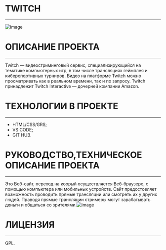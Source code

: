 # TWITCH
***
![image](https://user-images.githubusercontent.com/98593365/220455298-adfae104-86ae-4b18-9fc3-4d3ab54598f4.png)
# ОПИСАНИЕ ПРОЕКТА
***
Twitch — видеостриминговый сервис, специализирующийся на тематике компьютерных игр, в том числе трансляциях геймплея и киберспортивных турниров. Видео на платформе Twitch можно просматривать как в реальном времени, так и по запросу. Twitch принадлежит Twitch Interactive — дочерней компании Amazon.
# ТЕХНОЛОГИИ В ПРОЕКТЕ
***
* HTML/CSS/GRS;
* VS CODE;
* GIT HUB.
# РУКОВОДСТВО,ТЕХНИЧЕСКОЕ ОПИСАНИЕ ПРОЕКТА
***
Это Веб-сайт, переход на коорый осуществляется Веб-браузере, с помощью компъютера или мобильных устройств. Сайт предостовляет возможность проводить прямые трансляции или смотреть их у других людей. Праводя прямые трансляции стримеры могут зарабатывать деньги и общаться со зрителями.![image](https://user-images.githubusercontent.com/98593365/220461806-22e0b3cf-b4af-4547-ae91-7f96bac3bf3d.png) 
# ЛИЦЕНЗИЯ 
***
GPL.




